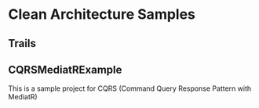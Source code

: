 # Clean Architecture Samples

## Trails

## CQRSMediatRExample
This is a sample project for CQRS (Command Query Response Pattern with MediatR)
